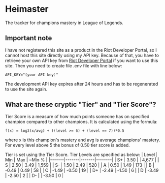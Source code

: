 # Heimaster

The tracker for champions mastery in League of Legends.

Important note
--------------
I have not registered this site as a product in the Riot Developer Portal, so I cannot host this site directly using my API key. Because of that, you have to retrieve your own API key from [Riot Developer Portal](https://developer.riotgames.com/) if you want to use this site.
Then you need to create file .env file with line below:
```
API_KEY="(your API key)"
```
The development API key expires after 24 hours and has to be regenerated to use the site again.

What are these cryptic "Tier" and "Tier Score"?
-----------------------------------------------
Tier Score is a measure of how much points someone has on specified champion compared to other champions.
It is calculated using the formula:
```
f(x) = log3(x/avg) + ((level >= 6) + (level == 7))*0.5
```
where x is this champion's mastery and avg is average champions' mastery. For every level above 5 the bonus of 0.50 tier score is added.

Tier is set using the Tier Score. Tier Levels are specified as below:
| Level | Min   | Max   | ~Min % |
|-------|-------|-------|--------|
| S+    |  3.50 |       |  4,677 |
| S     |  2.50 |  3.49 |  1,559 |
| S-    |  1.50 |  2.49 |    520 |
| A     |  0.50 |  1.49 |    173 |
| B     | -0.49 |  0.49 |     58 |
| C     | -1.49 | -0.50 |     19 |
| D+    | -2.49 | -1.50 |      6 |
| D     | -3.49 | -2.50 |      2 |
| D-    |       | -3.50 |      0 |
